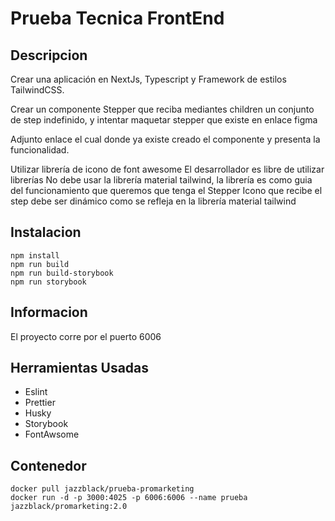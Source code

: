 # Prueba Tecnica FrontEnd

## Descripcion

Crear una aplicación en NextJs, Typescript y Framework de estilos TailwindCSS.

Crear un componente Stepper que reciba mediantes children un conjunto de step indefinido, y intentar maquetar stepper que existe en enlace figma

Adjunto enlace el cual donde ya existe creado el componente y presenta la funcionalidad.

Utilizar librería de icono de font awesome
El desarrollador es libre de utilizar librerías
No debe usar la librería material tailwind, la librería es como guia del funcionamiento que queremos que tenga el Stepper
Icono que recibe el step debe ser dinámico como se refleja en la librería material tailwind

## Instalacion

```
npm install
npm run build
npm run build-storybook
npm run storybook
```

## Informacion

El proyecto corre por el puerto 6006

## Herramientas Usadas

- Eslint
- Prettier
- Husky
- Storybook
- FontAwsome

## Contenedor

```
docker pull jazzblack/prueba-promarketing
docker run -d -p 3000:4025 -p 6006:6006 --name prueba jazzblack/promarketing:2.0
```
